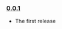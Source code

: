 ### [0.0.1](https://github.com/vleletko/react-frame-aware-selection-plugin/releases/tag/v0.0.1)

- The first release
